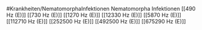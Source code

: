 #Krankheiten/NematomorphaInfektionen
Nematomorpha Infektionen
[[490 Hz (E)]]
[[730 Hz (E)]]
[[1270 Hz (E)]]
[[12330 Hz (E)]]
[[5870 Hz (E)]]
[[112710 Hz (E)]]
[[252500 Hz (E)]]
[[492500 Hz (E)]]
[[675290 Hz (E)]]